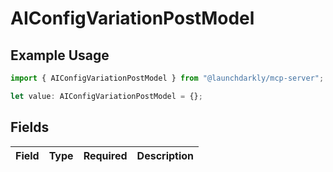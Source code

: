 # AIConfigVariationPostModel

## Example Usage

```typescript
import { AIConfigVariationPostModel } from "@launchdarkly/mcp-server";

let value: AIConfigVariationPostModel = {};
```

## Fields

| Field       | Type        | Required    | Description |
| ----------- | ----------- | ----------- | ----------- |